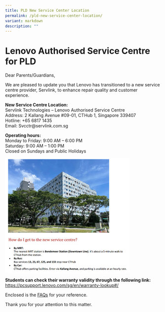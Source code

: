 ```yaml
---
title: PLD New Service Center Location
permalink: /pld-new-service-center-location/
variant: markdown
description: ""
---
```

<h1><strong>Lenovo Authorised Service Centre for PLD</strong></h1>
<p>Dear Parents/Guardians,</p>
<p>We are pleased to update you that Lenovo has transitioned to a new service
centre provider, Servlink, to enhance repair quality and customer experience.</p>
<p></p>
<p><strong>New Service Centre Location:</strong>
<br>Servlink Technologies – Lenovo Authorised Service Centre
<br>Address: 2 Kallang Avenue #09-01, CTHub 1, Singapore 339407
<br>Hotline: +65 6817 1435
<br>Email: Svcctr@servlink.com.sg</p>
<p><strong>Operating hours:</strong>
<br>Monday to Friday: 9:00 AM – 6:00 PM
<br>Saturday: 9:00 AM – 1:00 PM
<br>Closed on Sundays and Public Holidays</p>
<p></p>

<img style="width:80%; height:auto; display:block; margin-left:0;" src="/images/pldnewloc.png">

<p><strong>Students can check their warranty validity through the following link:</strong>
<br><a href="https://pcsupport.lenovo.com/sg/en/warranty-lookup#/" rel="noopener noreferrer nofollow" target="_blank">https://pcsupport.lenovo.com/sg/en/warranty-lookup#/</a>
<br>
</p>
<p>Enclosed is the <a href="/files/Change_in_Lenovo_Authorised_Service_Centre___FAQs.pdf" rel="noopener noreferrer nofollow" target="_blank">FAQs</a> for
your reference.</p>
<p>Thank you for your attention to this matter.</p>